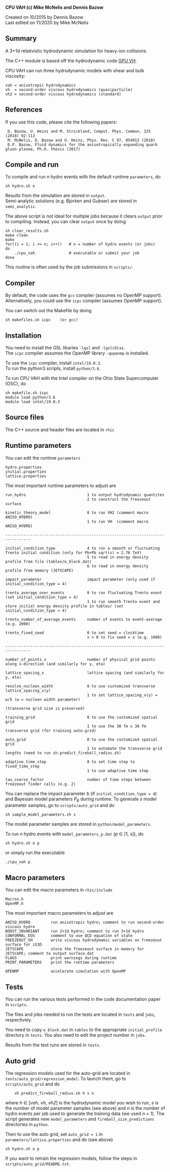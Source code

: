 **CPU VAH (c) Mike McNelis and Dennis Bazow**

Created on 10/2015 by Dennis Bazow\
Last edited on 11/2020 by Mike McNelis

## Summary
A 3+1d relativistic hydrodynamic simulation for heavy-ion collisions.

The C++ module is based off the hydrodynamic code [GPU VH](https://github.com/bazow/gpu-vh.git).
    
CPU VAH can run three hydrodynamic models with shear and bulk viscosity:

    vah = anisotropic hydrodynamics
    vh  = second-order viscous hydrodynamics (quasiparticle)
    vh2 = second-order viscous hydrodynamics (standard)


## References

If you use this code, please cite the following papers:

     D. Bazow, U. Heinz and M. Strickland, Comput. Phys. Commun. 225 (2018) 92-113    
     M. McNelis, D. Bazow and U. Heinz, Phys. Rev. C 97, 054912 (2018)
     D.P. Bazow, Fluid dynamics for the anisotropically expanding quark gluon plasma, Ph.D. thesis (2017)


## Compile and run
To compile and run *n* hydro events with the default runtime `parameters`, do

    sh hydro.sh n  

Results from the simulation are stored in `output`.\
Semi-analytic solutions (e.g. Bjorken and Gubser) are stored in `semi_analytic`.

The above script is not ideal for multiple jobs because it clears `output` prior to compiling. Instead, you can clear `output` once by doing

    sh clear_results.sh
    make clean
    make
    for((i = 1; i <= n; i++))   # n = number of hydro events (or jobs)
    do
        ./cpu_vah               # executable or submit your job
    done
    
This routine is often used by the job submissions in `scripts/`.


## Compiler

By default, the code uses the `gcc` compiler (assumes no OpenMP support).\
Alternatively, you could use the `icpc` compiler (assumes OpenMP support).

You can switch out the Makefile by doing

    sh makefiles.sh icpc    (or gcc)
    

## Installation

You need to install the GSL libaries `-lgsl` and `-lgslcblas`.\
The `icpc` compiler assumes the OpenMP library `-qopenmp` is installed.

To use the `icpc` compiler, install `intel/19.0.3`.\
To run the python3 scripts, install `python/3.6`.

To run CPU VAH with the Intel compiler on the Ohio State Supercomputer (OSC), do
    
    sh makefile.sh icpc
    module load python/3.6
    module load intel/19.0.3


## Source files

The C++ source and header files are located in `rhic`


## Runtime parameters

You can edit the runtime `parameters`

    hydro.properties
    initial.properties
    lattice.properties
    
The most important runtime parameters to adjust are

    run_hydro                           1 to output hydrodynamic quantites
                                        2 to construct the freezeout surface
                                        
    kinetic_theory_model                0 to run VH2 (comment macro ANISO_HYDRO)
                                        1 to run VH  (comment macro ANISO_HYDRO)
    
    ---------------------------------------------------------------------------------
      
    initial_condition_type              4 to run a smooth or fluctuating Trento initial condition (only for Pb+Pb sqrt(s) = 2.76 TeV)
                                        5 to read in energy density profile from file (tables/e_block.dat)
                                        6 to read in energy density profile from memory (JETSCAPE)
                                        
    impact_parameter                    impact parameter (only used if initial_condition_type = 4)
                                        
    trento_average_over_events          0 to run fluctuating Trento event (set initial_condition_type = 4)
                                        1 to run smooth Trento event and store initial energy density profile in tables/ (set initial_condition_type = 4)
                                        
    trento_number_of_average_events     number of events to event-average (e.g. 2000)
    
    trento_fixed_seed                   0 to set seed = clocktime
                                        x > 0 to fix seed = x (e.g. 1000)
    
    ---------------------------------------------------------------------------------
    
    number_of_points_x                  number of physical grid points along x-direction (and similarly for y, eta)
    
    lattice_spacing_x                   lattice spacing (and similarly for y, eta)
    
    resolve_nucleon_width               0 to use customized transverse lattice_spacing_x(y)
                                        1 to set lattice_spacing_x(y) = w/5 (w = nucleon width parameter)
                                                                            (transverse grid size is preserved)
    
    training_grid                       0 to use the customized spatial grid
                                        1 to use the 30 fm x 30 fm transverse grid (for training auto-grid) 
                                        
    auto_grid                           0 to use the customized spatial grid
                                        1 to automate the transverse grid lengths (need to run sh.predict_fireball_radius.sh)
    
    adaptive_time_step                  0 to set time step to fixed_time_step
                                        1 to use adaptive time step
    
    tau_coarse_factor                   number of time steps between freezeout finder calls (e.g. 2)
    

You can replace the impact parameter *b* (if `initial_condition_type = 4`) and Bayesian model parameters *P<sub>B</sub>* during runtime. To generate *s* model parameter samples, go to `scripts/auto_grid` and do

    sh sample_model_parameters.sh s        
    
The model parameter samples are stored in `python/model_parameters`.

To run *n* hydro events with `model_parameters_p.dat`  (*p* ∈ [1, *s*]), do

    sh hydro.sh n p    

or simply run the executable

    ./cpu_vah p


## Macro parameters

You can edit the macro parameters in `rhic/include`

    Macros.h
    OpenMP.h
    
The most important macro parameters to adjust are
    
    ANISO_HYDRO         run anisotropic hydro; comment to run second-order viscous hydro
    BOOST_INVARIANT     run 2+1d hydro; comment to run 3+1d hydro
    CONFORMAL_EOS       comment to use QCD equation of state
    FREEZEOUT_VH        write viscous hydrodymamic variables on freezeout surface for iS3D
    JETSCAPE            store the freezeout surface in memory for JETSCAPE; comment to output surface.dat
    FLAGS               print warnings during runtime
    PRINT_PARAMETERS    print the runtime parameters
    
    OPENMP              accelerate simulation with OpenMP


## Tests

You can run the various tests performed in the code documentation paper in `scripts`. 

The files and jobs needed to run the tests are located in `tests` and `jobs`, respectively. 

You need to copy `e_block.dat` in `tables` to the appropriate `initial_profile` directory in `tests`. You also need to edit the project number in `jobs`.

Results from the test runs are stored in `tests`.


## Auto grid

The regression models used for the auto-grid are located in `tests/auto_grid/regression_model`. To launch them, go to `scripts/auto_grid` and do

        sh predict_fireball_radius.sh h s n

where *h* ∈ [*vah*, *vh*, *vh2*] is the hydrodynamic model you wish to run, *s* is the number of model parameter samples (see above) and *n* is the number of hydro events per job used to generate the training data (we used *n = 1*). The script generates new `model_parameters` and `fireball_size_predictions` directories in `python`.

Then to use the auto grid, set `auto_grid = 1` in `parameters/lattice.properties` and do (see above)

    sh hydro.sh n p 

If you want to retrain the regression models, follow the steps in `scripts/auto_grid/README.txt`.
